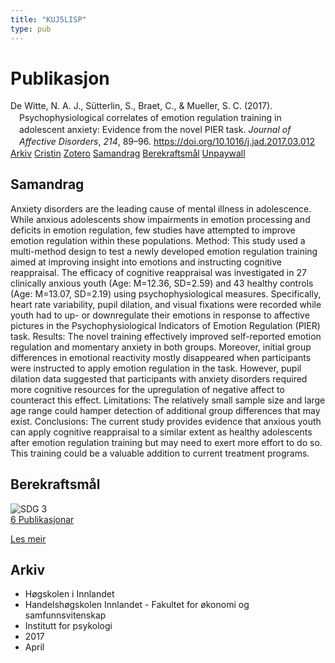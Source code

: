 ```yaml
---
title: "KUJ5LISP"
type: pub
---
```

<h1>Publikasjon</h1>
<article id="csl-bib-container-KUJ5LISP" class="csl-bib-container">
  <div class="csl-bib-body" style="line-height: 1.35; padding-left: 1em; text-indent:-1em;">
  <div class="csl-entry">De Witte, N. A. J., S&#xFC;tterlin, S., Braet, C., &amp; Mueller, S. C. (2017). Psychophysiological correlates of emotion regulation training in adolescent anxiety: Evidence from the novel PIER task. <i>Journal of Affective Disorders</i>, <i>214</i>, 89&#x2013;96. <a href="https://doi.org/10.1016/j.jad.2017.03.012">https://doi.org/10.1016/j.jad.2017.03.012</a></div>
</div>
  <div class="csl-bib-buttons">
    <a href="#taxonomy-article-KUJ5LISP" class="csl-bib-button">Arkiv</a>
    <a href="https://app.cristin.no/results/show.jsf?id=1463820" alt="Cristin URL" class="csl-bib-button">Cristin</a>
    <a href="http://zotero.org/groups/5402882/items/KUJ5LISP" alt="Zotero URL" class="csl-bib-button">Zotero</a>
    <a href="#abstract-article-KUJ5LISP" class="csl-bib-button">Samandrag</a>
    <a href="#sdg-article-KUJ5LISP" class="csl-bib-button">Berekraftsmål</a>
    <a href="https://doi.org/10.1016/j.jad.2017.03.012" class="csl-bib-button">Unpaywall</a>
  </div>
  <div id="csl-bib-meta-container-KUJ5LISP"></div>
</article>
<div id="csl-bib-meta-KUJ5LISP" class="csl-bib-meta">
  <article id="abstract-article-KUJ5LISP" class="abstract-article">
    <h1>Samandrag</h1>
    Anxiety disorders are the leading cause of mental illness in adolescence. While anxious adolescents show impairments in emotion processing and deficits in emotion regulation, few studies have attempted to improve emotion regulation within these populations. Method: This study used a multi-method design to test a newly developed emotion regulation training aimed at improving insight into emotions and instructing cognitive reappraisal. The efficacy of cognitive reappraisal was investigated in 27 clinically anxious youth (Age: M=12.36, SD=2.59) and 43 healthy controls (Age: M=13.07, SD=2.19) using psychophysiological measures. Specifically, heart rate variability, pupil dilation, and visual fixations were recorded while youth had to up- or downregulate their emotions in response to affective pictures in the Psychophysiological Indicators of Emotion Regulation (PIER) task. Results: The novel training effectively improved self-reported emotion regulation and momentary anxiety in both groups. Moreover, initial group differences in emotional reactivity mostly disappeared when participants were instructed to apply emotion regulation in the task. However, pupil dilation data suggested that participants with anxiety disorders required more cognitive resources for the upregulation of negative affect to counteract this effect. Limitations: The relatively small sample size and large age range could hamper detection of additional group differences that may exist. Conclusions: The current study provides evidence that anxious youth can apply cognitive reappraisal to a similar extent as healthy adolescents after emotion regulation training but may need to exert more effort to do so. This training could be a valuable addition to current treatment programs.
  </article>
  <article id="sdg-article-KUJ5LISP" class="sdg-article">
    <h1>Berekraftsmål</h1>
    <div class="sdg-container"><div id="sdg3" class="sdg"> <img src="{{< params subfolder >}}images/sdg/sdg03_no.png" class="image" alt="SDG 3"> <div class="sdg-overlay"> <a href="{{< params subfolder >}}no/archive/?sdg=3#archive" class="sdg-publication-count"><span>6</span> Publikasjonar</a> <p><a href="NA" class="sdg-read-more">Les meir</a></p> </div> </div></div>
  </article>
  <article id="taxonomy-article-KUJ5LISP" class="taxonomy-article">
    <h1>Arkiv</h1>
    <ul>
      <li>Høgskolen i Innlandet</li>
      <li>Handelshøgskolen Innlandet - Fakultet for økonomi og samfunnsvitenskap</li>
      <li>Institutt for psykologi</li>
      <li>2017</li>
      <li>April</li>
    </ul>
  </article>
</div>
